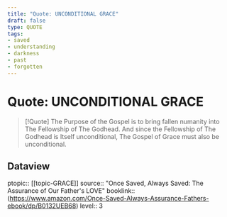 ```yaml
---
title: "Quote: UNCONDITIONAL GRACE"
draft: false
type: QUOTE
tags:
- saved
- understanding
- darkness
- past
- forgotten
---
```


# Quote: UNCONDITIONAL GRACE
> [!Quote]
> The Purpose of the Gospel is to bring fallen numanity into The Fellowship of The Godhead. And since the Fellowship of The Godhead is Itself unconditional, The Gospel of Grace must also be unconditional.

## Dataview
ptopic:: [[topic-GRACE]]
source:: "Once Saved, Always Saved: The Assurance of Our Father's LOVE"
booklink:: (https://www.amazon.com/Once-Saved-Always-Assurance-Fathers-ebook/dp/B0132UEB68)
level:: 3